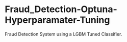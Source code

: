 # Fraud_Detection-Optuna-Hyperparamater-Tuning
Fraud Detection System using a LGBM Tuned Classifier.
